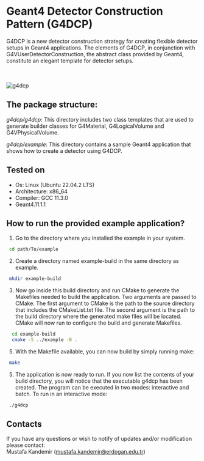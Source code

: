 # Geant4 Detector Construction Pattern (G4DCP)
G4DCP is a new detector construction strategy for creating flexible detector setups in Geant4 applications. The elements of G4DCP, in conjunction with G4VUserDetectorConstruction, the abstract class provided by Geant4, constitute an elegant template for detector setups.   
<br>
<br>
   
 ![g4dcp](https://github.com/mkandemirr/G4DCP/assets/114905224/cd4af645-a8aa-40ba-93e8-dcf014909077)

## The package structure:  


_g4dcp/g4dcp_: This directory includes two class templates that are used to generate builder classes for G4Material, G4LogicalVolume and G4VPhysicalVolume. 

_g4dcp/example_: This directory contains a sample Geant4 application that shows how to create a detector using G4DCP.

## Tested on 

* Os: Linux (Ubuntu 22.04.2 LTS)
* Architecture: x86_64
* Compiler: GCC 11.3.0
* Geant4.11.1.1

## How to run the provided example application?   
  
1. Go to the directory where you installed the example in your system.
  ```bash	
   cd path/To/example
  ```
  
2. Create a directory named example-build in the same directory as example. 
  ```bash
   mkdir example-build
   ```

3. Now go inside this build directory and run CMake to generate the Makefiles needed to build the application. Two arguments are 
passed to CMake. The first argument to CMake is the path to the source directory that includes the CMakeList.txt file. The second argument is the path to the build directory where the generated make files will be located. CMake will now run to configure the build and generate Makefiles.
```bash
  cd example-build
  cmake -S ../example -B .
 ```
5. With the Makefile available, you can now build by simply running make: 
  ```bash
   make  
  ```
5. The application is now ready to run. If you now list the contents of your build directory, you will notice that the executable g4dcp has been created. The program can be executed in two modes: interactive and batch. To run in an interactive mode:
  ```bash
   ./g4dcp
``` 
## Contacts 

If you have any questions or wish to notify of updates and/or modification please contact: \
Mustafa Kandemir (mustafa.kandemir@erdogan.edu.tr)

